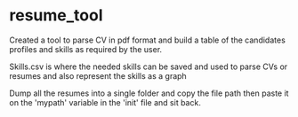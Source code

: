 # resume_tool

Created a tool to parse CV in pdf format and build a table of the candidates profiles and skills as required by the user.

Skills.csv is where the needed skills can be saved and used to parse CVs or resumes and also represent the skills as a graph

Dump all the resumes into a single folder and copy the file path then paste it on the 'mypath' variable in the 'init' file and sit back.
